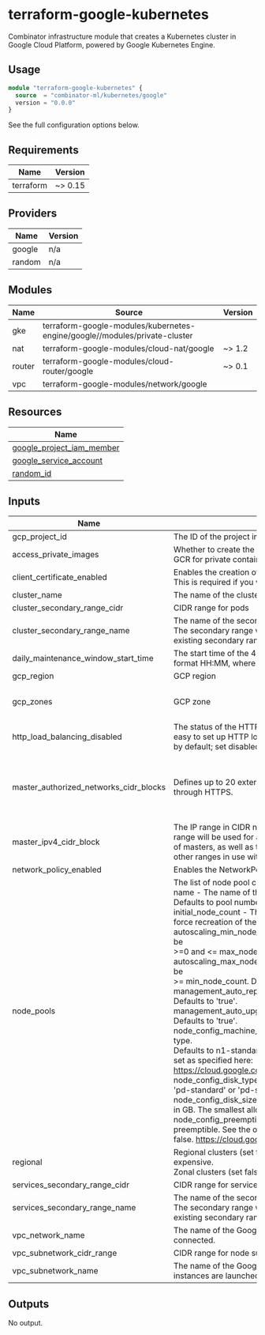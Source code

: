 # terraform-google-kubernetes

Combinator infrastructure module that creates a Kubernetes cluster in Google Cloud Platform, powered by Google Kubernetes Engine.

## Usage

```terraform
module "terraform-google-kubernetes" {
  source  = "combinator-ml/kubernetes/google"
  version = "0.0.0"
}
```

See the full configuration options below.

## Requirements

| Name | Version |
|------|---------|
| terraform | ~> 0.15 |

## Providers

| Name | Version |
|------|---------|
| google | n/a |
| random | n/a |

## Modules

| Name | Source | Version |
|------|--------|---------|
| gke | terraform-google-modules/kubernetes-engine/google//modules/private-cluster |  |
| nat | terraform-google-modules/cloud-nat/google | ~> 1.2 |
| router | terraform-google-modules/cloud-router/google | ~> 0.1 |
| vpc | terraform-google-modules/network/google |  |

## Resources

| Name |
|------|
| [google_project_iam_member](https://registry.terraform.io/providers/hashicorp/google/latest/docs/resources/project_iam_member) |
| [google_service_account](https://registry.terraform.io/providers/hashicorp/google/latest/docs/resources/service_account) |
| [random_id](https://registry.terraform.io/providers/hashicorp/random/latest/docs/resources/id) |

## Inputs

| Name | Description | Type | Default | Required |
|------|-------------|------|---------|:--------:|
| gcp\_project\_id | The ID of the project in which the resources belong. | `string` | n/a | yes |
| access\_private\_images | Whether to create the IAM role for storage.objectViewer, required to access<br>GCR for private container images. | `string` | `"false"` | no |
| client\_certificate\_enabled | Enables the creation of a client certificate.<br>This is required if you want to connect from Gitlab. | `string` | `"true"` | no |
| cluster\_name | The name of the cluster, unique within the project and zone. | `string` | `"combinator"` | no |
| cluster\_secondary\_range\_cidr | CIDR range for pods | `string` | `"10.16.0.0/12"` | no |
| cluster\_secondary\_range\_name | The name of the secondary range to be used as for the cluster CIDR block.<br>The secondary range will be used for pod IP addresses. This must be an<br>existing secondary range associated with the cluster subnetwork. | `string` | `"combinator-pod-cidr"` | no |
| daily\_maintenance\_window\_start\_time | The start time of the 4 hour window for daily maintenance operations RFC3339<br>format HH:MM, where HH : [00-23] and MM : [00-59] GMT. | `string` | `"03:00"` | no |
| gcp\_region | GCP region | `string` | `"europe-west1"` | no |
| gcp\_zones | GCP zone | `list(string)` | <pre>[<br>  "europe-west1-d"<br>]</pre> | no |
| http\_load\_balancing\_disabled | The status of the HTTP (L7) load balancing controller addon, which makes it<br>easy to set up HTTP load balancers for services in a cluster. It is enabled<br>by default; set disabled = true to disable. | `string` | `"false"` | no |
| master\_authorized\_networks\_cidr\_blocks | Defines up to 20 external networks that can access Kubernetes master<br>through HTTPS. | `list(map(string))` | <pre>[<br>  {<br>    "cidr_block": "0.0.0.0/0",<br>    "display_name": "default"<br>  }<br>]</pre> | no |
| master\_ipv4\_cidr\_block | The IP range in CIDR notation to use for the hosted master network. This<br>range will be used for assigning internal IP addresses to the master or set<br>of masters, as well as the ILB VIP. This range must not overlap with any<br>other ranges in use within the cluster's network. | `string` | `"172.16.0.0/28"` | no |
| network\_policy\_enabled | Enables the NetworkPolicy feature. | `string` | `"false"` | no |
| node\_pools | The list of node pool configurations, each should include:<br>name - The name of the node pool, which will be suffixed with '-pool'.<br>Defaults to pool number in the Terraform list, starting from 1.<br>initial\_node\_count - The initial node count for the pool. Changing this will<br>force recreation of the resource. Defaults to 1.<br>autoscaling\_min\_node\_count - Minimum number of nodes in the NodePool. Must be<br>>=0 and <= max\_node\_count. Defaults to 2.<br>autoscaling\_max\_node\_count - Maximum number of nodes in the NodePool. Must be<br>>= min\_node\_count. Defaults to 3.<br>management\_auto\_repair - Whether the nodes will be automatically repaired.<br>Defaults to 'true'.<br>management\_auto\_upgrade - Whether the nodes will be automatically upgraded.<br>Defaults to 'true'.<br>node\_config\_machine\_type - The name of a Google Compute Engine machine type.<br>Defaults to n1-standard-1. To create a custom machine type, value should be<br>set as specified here:<br>https://cloud.google.com/compute/docs/reference/rest/v1/instances#machineType<br>node\_config\_disk\_type - Type of the disk attached to each node (e.g.<br>'pd-standard' or 'pd-ssd'). Defaults to 'pd-standard'<br>node\_config\_disk\_size\_gb - Size of the disk attached to each node, specified<br>in GB. The smallest allowed disk size is 10GB. Defaults to 100GB.<br>node\_config\_preemptible - Whether or not the underlying node VMs are<br>preemptible. See the official documentation for more information. Defaults to<br>false. https://cloud.google.com/kubernetes-engine/docs/how-to/preemptible-vms | `list(map(string))` | <pre>[<br>  {<br>    "auto_repair": true,<br>    "disk_size_gb": 30,<br>    "disk_type": "pd-standard",<br>    "image_type": "COS",<br>    "local_ssd_count": 0,<br>    "machine_type": "e2-medium",<br>    "max_count": 1,<br>    "min_count": 1,<br>    "name": "default",<br>    "preemptible": true<br>  }<br>]</pre> | no |
| regional | Regional clusters (set true) have masters in multiple regions but are more expensive.<br>Zonal clusters (set false) are cheaper (free for your first one) but are not redundant. | `bool` | `false` | no |
| services\_secondary\_range\_cidr | CIDR range for services | `string` | `"10.1.0.0/20"` | no |
| services\_secondary\_range\_name | The name of the secondary range to be used as for the services CIDR block.<br>The secondary range will be used for service ClusterIPs. This must be an<br>existing secondary range associated with the cluster subnetwork. | `string` | `"combinator-services-cidr"` | no |
| vpc\_network\_name | The name of the Google Compute Engine network to which the cluster is<br>connected. | `string` | `"combinator-network"` | no |
| vpc\_subnetwork\_cidr\_range | CIDR range for node subnet | `string` | `"10.0.16.0/20"` | no |
| vpc\_subnetwork\_name | The name of the Google Compute Engine subnetwork in which the cluster's<br>instances are launched. | `string` | `"combinator-subnetwork"` | no |

## Outputs

No output.
